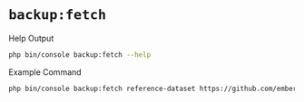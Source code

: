 # `backup:fetch`

<div class="code-title auto-refresh">Help Output</div>

```bash
php bin/console backup:fetch --help
```

[](../assets/backup-fetch-help.html ':include :type=html')

<div class="code-title auto-refresh">Example Command</div>

```bash
php bin/console backup:fetch reference-dataset https://github.com/ember-nexus/reference-dataset/archive/refs/tags/0.0.12.zip
```

[](../assets/backup-fetch.html ':include :type=html')
